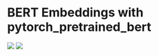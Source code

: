 # BERT Embeddings with pytorch_pretrained_bert

<img src=https://github.com/RubensZimbres/Repo-2019/blob/master/BERT_Embeddings_PyTorch/pics/bert2.PNG>  

<img src=https://github.com/RubensZimbres/Repo-2019/blob/master/BERT_Embeddings_PyTorch/pics/bert3.PNG>
